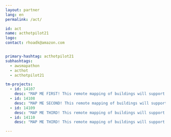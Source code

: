 ```yaml
---
layout: partner
lang: en
permalink: /act/

id: act
name: acthotpilot21
logo: 
contact: rhoadk@amazon.com


primary-hashtag: acthotpilot21
subhashtags:
  - awsmapathon
  - acthot
  - acthotpilot21

tm-projects:
  - id: 14107
    desc: "MAP ME FIRST! This remote mapping of buildings will support the identification and characterization of settlements, as well as the implementation of planned activities and largely the generation of data for humanitarian activities."
  - id: 14108
    desc: "MAP ME SECOND! This remote mapping of buildings will support the identification and characterization of settlements, as well as the implementation of planned activities and largely the generation of data for humanitarian activities."
  - id: 14109
    desc: "MAP ME THIRD! This remote mapping of buildings will support the identification and characterization of settlements, as well as the implementation of planned activities and largely the generation of data for humanitarian activities."
  - id: 14110
    desc: "MAP ME THIRD! This remote mapping of buildings will support the identification and characterization of settlements, as well as the implementation of planned activities and largely the generation of data for humanitarian activities."

---
```

